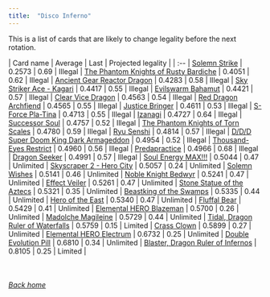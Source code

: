 ```yaml
---
title:  "Disco Inferno"
---
```


This is a list of cards that are likely to change legality before the next rotation.

| Card name | Average | Last | Projected legality |
| :-- |
[Solemn Strike](https://db.ygoprodeck.com/card/?search=Solemn%20Strike) | 0.2573 | 0.69 | Illegal |
[The Phantom Knights of Rusty Bardiche](https://db.ygoprodeck.com/card/?search=The%20Phantom%20Knights%20of%20Rusty%20Bardiche) | 0.4051 | 0.62 | Illegal |
[Ancient Gear Reactor Dragon](https://db.ygoprodeck.com/card/?search=Ancient%20Gear%20Reactor%20Dragon) | 0.4283 | 0.58 | Illegal |
[Sky Striker Ace - Kagari](https://db.ygoprodeck.com/card/?search=Sky%20Striker%20Ace%20-%20Kagari) | 0.4417 | 0.55 | Illegal |
[Evilswarm Bahamut](https://db.ygoprodeck.com/card/?search=Evilswarm%20Bahamut) | 0.4421 | 0.57 | Illegal |
[Clear Vice Dragon](https://db.ygoprodeck.com/card/?search=Clear%20Vice%20Dragon) | 0.4563 | 0.54 | Illegal |
[Red Dragon Archfiend](https://db.ygoprodeck.com/card/?search=Red%20Dragon%20Archfiend) | 0.4565 | 0.55 | Illegal |
[Justice Bringer](https://db.ygoprodeck.com/card/?search=Justice%20Bringer) | 0.4611 | 0.53 | Illegal |
[S-Force Pla-Tina](https://db.ygoprodeck.com/card/?search=S-Force%20Pla-Tina) | 0.4713 | 0.55 | Illegal |
[Izanagi](https://db.ygoprodeck.com/card/?search=Izanagi) | 0.4727 | 0.64 | Illegal |
[Successor Soul](https://db.ygoprodeck.com/card/?search=Successor%20Soul) | 0.4757 | 0.52 | Illegal |
[The Phantom Knights of Torn Scales](https://db.ygoprodeck.com/card/?search=The%20Phantom%20Knights%20of%20Torn%20Scales) | 0.4780 | 0.59 | Illegal |
[Ryu Senshi](https://db.ygoprodeck.com/card/?search=Ryu%20Senshi) | 0.4814 | 0.57 | Illegal |
[D/D/D Super Doom King Dark Armageddon](https://db.ygoprodeck.com/card/?search=D/D/D%20Super%20Doom%20King%20Dark%20Armageddon) | 0.4954 | 0.52 | Illegal |
[Thousand-Eyes Restrict](https://db.ygoprodeck.com/card/?search=Thousand-Eyes%20Restrict) | 0.4960 | 0.56 | Illegal |
[Predapractice](https://db.ygoprodeck.com/card/?search=Predapractice) | 0.4966 | 0.68 | Illegal |
[Dragon Seeker](https://db.ygoprodeck.com/card/?search=Dragon%20Seeker) | 0.4991 | 0.57 | Illegal |
[Soul Energy MAX!!!](https://db.ygoprodeck.com/card/?search=Soul%20Energy%20MAX!!!) | 0.5044 | 0.47 | Unlimited |
[Skyscraper 2 - Hero City](https://db.ygoprodeck.com/card/?search=Skyscraper%202%20-%20Hero%20City) | 0.5057 | 0.24 | Unlimited |
[Solemn Wishes](https://db.ygoprodeck.com/card/?search=Solemn%20Wishes) | 0.5141 | 0.46 | Unlimited |
[Noble Knight Bedwyr](https://db.ygoprodeck.com/card/?search=Noble%20Knight%20Bedwyr) | 0.5241 | 0.47 | Unlimited |
[Effect Veiler](https://db.ygoprodeck.com/card/?search=Effect%20Veiler) | 0.5261 | 0.47 | Unlimited |
[Stone Statue of the Aztecs](https://db.ygoprodeck.com/card/?search=Stone%20Statue%20of%20the%20Aztecs) | 0.5321 | 0.35 | Unlimited |
[Beastking of the Swamps](https://db.ygoprodeck.com/card/?search=Beastking%20of%20the%20Swamps) | 0.5335 | 0.44 | Unlimited |
[Hero of the East](https://db.ygoprodeck.com/card/?search=Hero%20of%20the%20East) | 0.5340 | 0.47 | Unlimited |
[Fluffal Bear](https://db.ygoprodeck.com/card/?search=Fluffal%20Bear) | 0.5429 | 0.41 | Unlimited |
[Elemental HERO Blazeman](https://db.ygoprodeck.com/card/?search=Elemental%20HERO%20Blazeman) | 0.5700 | 0.26 | Unlimited |
[Madolche Magileine](https://db.ygoprodeck.com/card/?search=Madolche%20Magileine) | 0.5729 | 0.44 | Unlimited |
[Tidal, Dragon Ruler of Waterfalls](https://db.ygoprodeck.com/card/?search=Tidal,%20Dragon%20Ruler%20of%20Waterfalls) | 0.5759 | 0.15 | Limited |
[Crass Clown](https://db.ygoprodeck.com/card/?search=Crass%20Clown) | 0.5899 | 0.27 | Unlimited |
[Elemental HERO Electrum](https://db.ygoprodeck.com/card/?search=Elemental%20HERO%20Electrum) | 0.6732 | 0.25 | Unlimited |
[Double Evolution Pill](https://db.ygoprodeck.com/card/?search=Double%20Evolution%20Pill) | 0.6810 | 0.34 | Unlimited |
[Blaster, Dragon Ruler of Infernos](https://db.ygoprodeck.com/card/?search=Blaster,%20Dragon%20Ruler%20of%20Infernos) | 0.8105 | 0.25 | Limited |

<br>

###### [Back home](index)